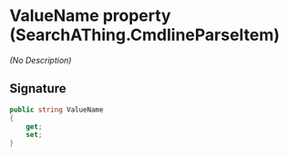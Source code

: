 # ValueName property (SearchAThing.CmdlineParseItem)
_(No Description)_

## Signature
```csharp
public string ValueName
{
    get;
    set;
}
```
